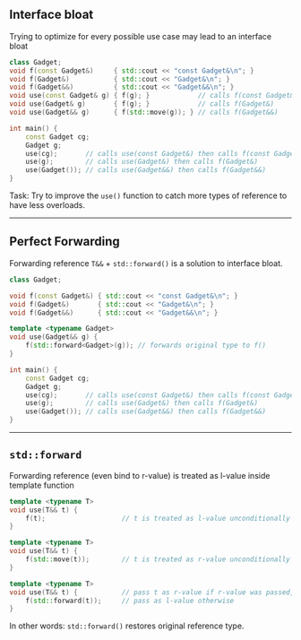 ## Interface bloat

Trying to optimize for every possible use case may lead to an interface bloat

```cpp
class Gadget;
void f(const Gadget&)     { std::cout << "const Gadget&\n"; }
void f(Gadget&)           { std::cout << "Gadget&\n"; }
void f(Gadget&&)          { std::cout << "Gadget&&\n"; }
void use(const Gadget& g) { f(g); }            // calls f(const Gadget&)
void use(Gadget& g)       { f(g); }            // calls f(Gadget&)
void use(Gadget&& g)      { f(std::move(g)); } // calls f(Gadget&&)

int main() {
    const Gadget cg;
    Gadget g;
    use(cg);       // calls use(const Gadget&) then calls f(const Gadget&)
    use(g);        // calls use(Gadget&) then calls f(Gadget&)
    use(Gadget()); // calls use(Gadget&&) then calls f(Gadget&&)
}
```

Task: Try to improve the `use()` function to catch more types of reference to have less overloads.
<!-- .element: class="fragment fade-in" -->

___

## Perfect Forwarding

Forwarding reference `T&&` + `std::forward()` is a solution to interface bloat.

```cpp
class Gadget;

void f(const Gadget&) { std::cout << "const Gadget&\n"; }
void f(Gadget&)       { std::cout << "Gadget&\n"; }
void f(Gadget&&)      { std::cout << "Gadget&&\n"; }

template <typename Gadget>
void use(Gadget&& g) {
    f(std::forward<Gadget>(g)); // forwards original type to f()
}

int main() {
    const Gadget cg;
    Gadget g;
    use(cg);       // calls use(const Gadget&) then calls f(const Gadget&)
    use(g);        // calls use(Gadget&) then calls f(Gadget&)
    use(Gadget()); // calls use(Gadget&&) then calls f(Gadget&&)
}
```

___

## `std::forward`

Forwarding reference (even bind to r-value) is treated as l-value inside template function

```cpp
template <typename T>
void use(T&& t) {
    f(t);                   // t is treated as l-value unconditionally
}
```
<!-- .element: class="fragment fade-in" -->

```cpp
template <typename T>
void use(T&& t) {
    f(std::move(t));        // t is treated as r-value unconditionally
}
```
<!-- .element: class="fragment fade-in" -->

```cpp
template <typename T>
void use(T&& t) {           // pass t as r-value if r-value was passed,
    f(std::forward(t));     // pass as l-value otherwise
}
```
<!-- .element: class="fragment fade-in" -->

In other words: `std::forward()` restores original reference type.
<!-- .element: class="fragment fade-in" -->
